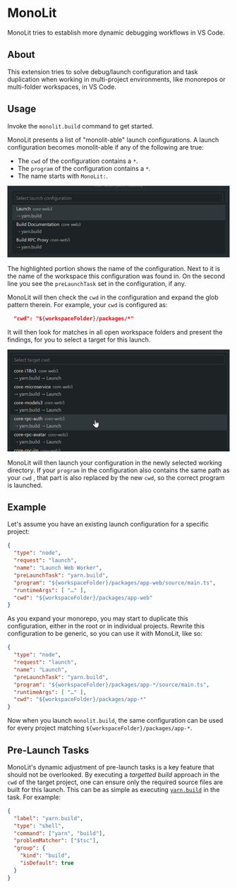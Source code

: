 # MonoLit

MonoLit tries to establish more dynamic debugging workflows in VS Code.

## About

This extension tries to solve debug/launch configuration and task duplication
 when working in multi-project environments, like monorepos or multi-folder
 workspaces, in VS Code.

## Usage
Invoke the `monolit.build` command to get started.

MonoLit presents a list of "monolit-able" launch configurations. A launch
 configuration becomes monolit-able if any of the following are true:

- The `cwd` of the configuration contains a `*`.
- The `program` of the configuration contains a `*`.
- The name starts with `MonoLit:`.

![Configuration Selection](./doc/select-configuration.png)

The highlighted portion shows the name of the configuration. Next to it is the
 name of the workspace this configuration was found in.
On the second line you see the `preLaunchTask` set in the configuration, if any.

MonoLit will then check the `cwd` in the configuration and expand the glob
 pattern therein. For example, your `cwd` is configured as:

```json
  "cwd": "${workspaceFolder}/packages/*"
```

It will then look for matches in all open workspace folders and present the
 findings, for you to select a target for this launch.

![Target Selection](./doc/select-target.png)

MonoLit will then launch your configuration in the newly selected working
 directory.
If your `program` in the configuration also contains the same path as your `cwd`
, that part is also replaced by the new `cwd`, so the correct program is
 launched.

## Example

Let's assume you have an existing launch configuration for a specific project:

```json
{
  "type": "node",
  "request": "launch",
  "name": "Launch Web Worker",
  "preLaunchTask": "yarn.build",
  "program": "${workspaceFolder}/packages/app-web/source/main.ts",
  "runtimeArgs": [ "…" ],
  "cwd": "${workspaceFolder}/packages/app-web"
}
```

As you expand your monorepo, you may start to duplicate this configuration,
 either in the root or in individual projects.
Rewrite this configuration to be generic, so you can use it with MonoLit, like
 so:

```json
{
  "type": "node",
  "request": "launch",
  "name": "Launch",
  "preLaunchTask": "yarn.build",
  "program": "${workspaceFolder}/packages/app-*/source/main.ts",
  "runtimeArgs": [ "…" ],
  "cwd": "${workspaceFolder}/packages/app-*"
}
```

Now when you launch `monolit.build`, the same configuration can be used for
 every project matching `${workspaceFolder}/packages/app-*`.

## Pre-Launch Tasks

MonoLit's dynamic adjustment of pre-launch tasks is a key feature that should
 not be overlooked.
By executing a _targetted build_ approach in the `cwd` of the target project,
 one can ensure only the required source files are built for this launch.
This can be as simple as executing [`yarn.build`](https://yarn.build/) in the
 task. For example:

```json
{
  "label": "yarn.build",
  "type": "shell",
  "command": ["yarn", "build"],
  "problemMatcher": ["$tsc"],
  "group": {
    "kind": "build",
    "isDefault": true
  }
}
```
